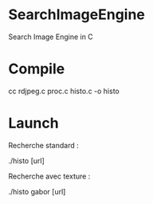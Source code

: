 SearchImageEngine
=================

Search Image Engine in C

Compile
================

cc rdjpeg.c proc.c histo.c -o histo

Launch
=================

Recherche standard : 	

./histo [url]

Recherche avec texture : 

./histo gabor [url]

